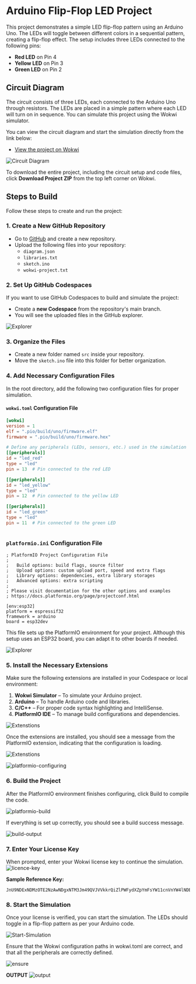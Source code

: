 # Arduino Flip-Flop LED Project

This project demonstrates a simple LED flip-flop pattern using an Arduino Uno. The LEDs will toggle between different colors in a sequential pattern, creating a flip-flop effect. The setup includes three LEDs connected to the following pins:

- **Red LED** on Pin 4
- **Yellow LED** on Pin 3
- **Green LED** on Pin 2

## Circuit Diagram

The circuit consists of three LEDs, each connected to the Arduino Uno through resistors. The LEDs are placed in a simple pattern where each LED will turn on in sequence. You can simulate this project using the Wokwi simulator.

You can view the circuit diagram and start the simulation directly from the link below:

- [View the project on Wokwi](https://wokwi.com/projects/414964657985674241)

![Circuit Diagram](https://github.com/Aruvi-B/arduino-flip-flop-led/blob/main/Images/circuit-diagram.png?raw=true)

To download the entire project, including the circuit setup and code files, click **Download Project ZIP** from the top left corner on Wokwi.

## Steps to Build

Follow these steps to create and run the project:

### 1. Create a New GitHub Repository

- Go to [GitHub](https://github.com/) and create a new repository.
- Upload the following files into your repository:
  - `diagram.json`
  - `libraries.txt`
  - `sketch.ino`
  - `wokwi-project.txt`

### 2. Set Up GitHub Codespaces

If you want to use GitHub Codespaces to build and simulate the project:

- Create a **new Codespace** from the repository's main branch.
- You will see the uploaded files in the GitHub explorer.

![Explorer](https://github.com/Aruvi-B/arduino-flip-flop-led/blob/main/Images/Explorer.png?raw=true)

### 3. Organize the Files

- Create a new folder named `src` inside your repository.
- Move the `sketch.ino` file into this folder for better organization.

### 4. Add Necessary Configuration Files

In the root directory, add the following two configuration files for proper simulation.

#### `wokwi.toml` Configuration File

```toml
[wokwi]
version = 1
elf = ".pio/build/uno/firmware.elf"
firmware = ".pio/build/uno/firmware.hex"

# Define any peripherals (LEDs, sensors, etc.) used in the simulation
[[peripherals]]
id = "led_red"
type = "led"
pin = 13  # Pin connected to the red LED

[[peripherals]]
id = "led_yellow"
type = "led"
pin = 12  # Pin connected to the yellow LED

[[peripherals]]
id = "led_green"
type = "led"
pin = 11  # Pin connected to the green LED



```

### `platformio.ini` Configuration File

```
; PlatformIO Project Configuration File
;
;   Build options: build flags, source filter
;   Upload options: custom upload port, speed and extra flags
;   Library options: dependencies, extra library storages
;   Advanced options: extra scripting
;
; Please visit documentation for the other options and examples
; https://docs.platformio.org/page/projectconf.html

[env:esp32]
platform = espressif32
framework = arduino
board = esp32dev
```

This file sets up the PlatformIO environment for your project. Although this setup uses an ESP32 board, you can adapt it to other boards if needed.

![Explorer](https://github.com/Aruvi-B/arduino-flip-flop-led/blob/main/Images/Explorer.png "Explorer")


### 5. Install the Necessary Extensions

Make sure the following extensions are installed in your Codespace or local environment:

1. **Wokwi Simulator** – To simulate your Arduino project.
2. **Arduino** – To handle Arduino code and libraries.
3. **C/C++** – For proper code syntax highlighting and IntelliSense.
4. **PlatformIO IDE** – To manage build configurations and dependencies.

![Extenstions](https://github.com/Aruvi-B/arduino-flip-flop-led/blob/main/Images/Extenstions.png "Extensions")

Once the extensions are installed, you should see a message from the PlatformIO extension, indicating that the configuration is loading.

![Extenstions](https://github.com/Aruvi-B/arduino-flip-flop-led/blob/main/Images/platformio-message.png "platformio-message") 

![platformio-configuring](https://github.com/Aruvi-B/arduino-flip-flop-led/blob/main/Images/platformio-configuring.png "platformio-configuring")

### 6. Build the Project
After the PlatformIO environment finishes configuring, click Build to compile the code.

![platformio-build](https://github.com/Aruvi-B/arduino-flip-flop-led/blob/main/Images/platformio-build.png "platformio-build")

If everything is set up correctly, you should see a build success message.

![build-output](https://github.com/Aruvi-B/arduino-flip-flop-led/blob/main/Images/build-output.png "build-output")

### 7. Enter Your License Key
When prompted, enter your Wokwi license key to continue the simulation.
![licence-key](https://github.com/Aruvi-B/arduino-flip-flop-led/blob/main/Images/licence-key.png "licence-key")

**Sample Reference Key:** 
```
JnU9NDExNDMzOTE2NzAwNDgxNTM3Jm49QVJVVkkrQiZlPWFydXZpYmFsYW11cnVnYW4lNDBnbWFpbC5jb20meD0yMDI0MTIxOQDUGJjn9WS08KhQ1wqeo5hdL3e7YQBWpa2jQn5fFH5vC02cUWu561snpiR9XLkR_StBSXRv7j3DL34qMqmueEKSN3mG_P1QVlYK0UlhOScWEhgT1ZD3844r_S3IBcFKxAvg4fIbsX8388iPvgSCrBQNXzjxVS_Pk_PKUtc0eGsxY3pAfdNvl5MTMKuzIjneS8q3jYunrtkvMA30tCj_SZbCGj5eHJGlYkZ9IiSvAegqTkx2mBdDnhph0EyVVuYcITF9wEBAYKRQVisTNCtw_P8SSGZNcBZM4rCdeponWyQzYGzGu5_Sw3U51ZXB7_Sb0k7UAEncvYNuITgr85J_S2C3cwmG7r7z_SL

```
### 8. Start the Simulation
Once your license is verified, you can start the simulation. The LEDs should toggle in a flip-flop pattern as per your Arduino code.

![Start-Simulation](https://github.com/Aruvi-B/arduino-flip-flop-led/blob/main/Images/start-simulation.png "Simulation")

Ensure that the Wokwi configuration paths in wokwi.toml are correct, and that all the peripherals are correctly defined.

![ensure](https://github.com/Aruvi-B/arduino-flip-flop-led/blob/main/Images/ensure.png)

**OUTPUT**
![output](https://github.com/Aruvi-B/arduino-flip-flop-led/blob/main/Images/output.png)
